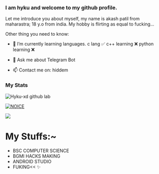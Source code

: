 ### I am hyku and welcome to my github profile.
Let me introduce you about myself, my name is akash patil from maharastra; 18 y.o from india. My hobby is flirting as equal to fucking...

Other thing you need to know:

- 🌱 I’m currently learning languages.
      c lang ✅
      c++ learning ❌
      python learning ❌
      
- 💬 Ask me about Telegram Bot
- 📫 Contact me on: hiddem

### My Stats
![Hyku-xd github lab](https://github-readme-stats.vercel.app/api?username=hyku-xd&show_icons=true&theme=radical)

[![NOICE](https://github-readme-stats.vercel.app/api/top-langs/?username=hyku-xd&layout=compact&theme=midnight-purple&hide=Css)](https://github.com/hyku-xd)

![](https://visitor-badge.laobi.icu/badge?page_id=hyku-xd)
# My Stuffs:~

- BSC COMPUTER SCIENCE 
- BGMI HACKS MAKING
- ANDROID STUDIO 
- FUKING<< ✨
